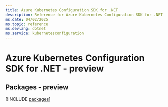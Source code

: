 ```yaml
---
title: Azure Kubernetes Configuration SDK for .NET
description: Reference for Azure Kubernetes Configuration SDK for .NET
ms.date: 04/02/2025
ms.topic: reference
ms.devlang: dotnet
ms.service: kubernetesconfiguration
---
```

# Azure Kubernetes Configuration SDK for .NET - preview
## Packages - preview
[!INCLUDE [packages](kubernetes-configuration-index.md)]